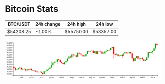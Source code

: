 # Bitcoin Stats

BTC/USDT|24h change|24h high|24h low|
|---|---|---|---|
|$54208.25|-1.00%|$55750.00|$53357.00|

<img src="./chart.svg">
